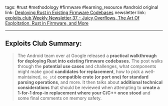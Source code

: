 tags: #rust #methodology #firmware #learning_resource #android
original link: [Deploying Rust in Existing Firmware Codebases](https://security.googleblog.com/2024/09/deploying-rust-in-existing-firmware.html?ref=blog.exploits.club)
newsletter link:  [exploits.club Weekly Newsletter 37 - Juicy Overflows, The Art Of Exploitation, Rust in Firmware, and More](https://blog.exploits.club/exploits-club-weekly-newsletter-37-juicy-overflows-the-art-of-exploitation-rust-in-firmware-and-more/)

---
## Exploits Club Summary:
> The Android team over at Google released a **practical walkthrough for deploying Rust into existing firmware codebases.** The post walks through the **potential use cases** and challenges, what components might make good **candidates for replacement**, how to pick a well-maintained, `no_std` **compatible crate (or port one) for standard parsing operations**, and more. It then talks about **additional technical considerations** that should be reviewed when attempting to **create a 1-for-1 drop-in replacement where your C/C++ once stood** and some final comments on memory safety.
